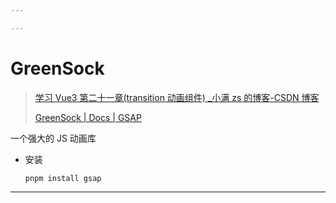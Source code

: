 ```yaml
---

---
```



# GreenSock

> [学习 Vue3 第二十一章(transition 动画组件) \_小满 zs 的博客-CSDN 博客](https://blog.csdn.net/qq1195566313/article/details/123000653)
>
> [GreenSock | Docs | GSAP](https://greensock.com/docs/v3/GSAP)

一个强大的 JS 动画库

- 安装

  ```shell
  pnpm install gsap
  ```

---
